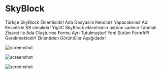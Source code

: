 # SkyBlock
Türkçe SkyBlock Eklentisidir!
Ada Dosyasını Kendiniz Yapacaksınız Adı Kesinlikle SB olmalıdır!
YigitC SkyBlock eklentisinin üstüne sadece Tabelalı Ziyaret ile Ada Oluşturma Formu Ayrı Tutulmuştur!
Yeni Sürüm FormAPI Gerekmektedir!
Eklentiden Görüntüler Aşağıdadır!

![screenshot](https://i.resimyukle.xyz/SaUUHB.png)

![screenshot](https://i.resimyukle.xyz/y5Bzzc.png)

![screenshot](https://i.resimyukle.xyz/a0fcM9.png)
